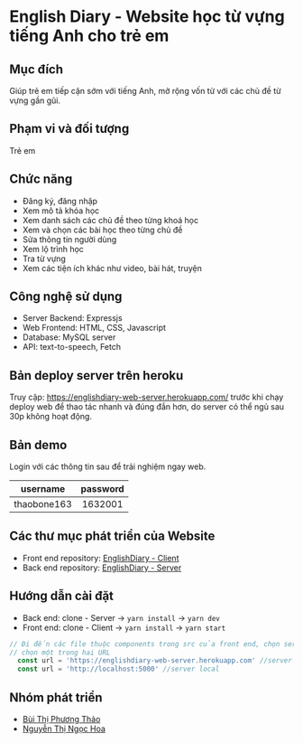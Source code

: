 # English Diary - Website học từ vựng tiếng Anh cho trẻ em

## Mục đích

Giúp trẻ em tiếp cận sớm với tiếng Anh, mở rộng vốn từ với các chủ đề từ vựng gần gũi.

## Phạm vi và đối tượng

Trẻ em

## Chức năng

- Đăng ký, đăng nhập
- Xem mô tả khóa học
- Xem danh sách các chủ đề theo từng khoá học
- Xem và chọn các bài học theo từng chủ đề
- Sửa thông tin người dùng
- Xem lộ trình học
- Tra từ vựng
- Xem các tiện ích khác như video, bài hát, truyện

## Công nghệ sử dụng

- Server Backend: Expressjs
- Web Frontend: HTML, CSS, Javascript
- Database: MySQL server
- API: text-to-speech, Fetch

## Bản deploy server trên heroku

Truy cập: https://englishdiary-web-server.herokuapp.com/ trước khi chạy deploy web để thao tác nhanh và đúng đắn hơn, do server có thể ngủ sau 30p không hoạt động.

## Bản demo

Login với các thông tin sau để trải nghiệm ngay web.

|    username   |  password |
|:-------------:|:---------:|
|  thaobone163  |  1632001  |

## Các thư mục phát triển của Website

- Front end repository: [EnglishDiary - Client](https://github.com/thaobone163/EnglishDiary-client)
- Back end repository: [EnglishDiary - Server](https://github.com/thaobone163/EnglishDiary-server)

## Hướng dẫn cài đặt

- Back end: clone - Server -> `yarn install` -> `yarn dev`
- Front end: clone - Client -> `yarn install` -> `yarn start`

```js
// Đi đến các file thuộc components trong src của front end, chọn server cần kết nối:
// chọn một trong hai URL
  const url = 'https://englishdiary-web-server.herokuapp.com' //server online
  const url = 'http://localhost:5000' //server local
```

## Nhóm phát triển

- [Bùi Thị Phương Thảo](https://github.com/thaobone163)
- [Nguyễn Thị Ngọc Hoa](https://github.com/hoa1172001)
